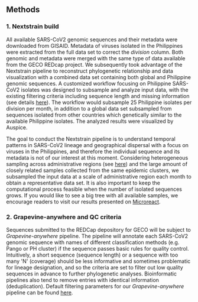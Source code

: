 ## Methods

### 1. Nextstrain build

All available SARS-CoV2 genomic sequences and their metadata were downloaded from GISAID. Metadata of viruses isolated in the Philippines were extracted from the full data set to correct the _division_ column. Both genomic and metadata were merged with the same type of data available from the GECO REDcap project. We subsequently took advantage of the Nextstrain pipeline to reconstruct phylogenetic relationship and data visualization with a combined data set containing both global and Philippine genomic sequences. A customized workflow focusing on Philippine SARS-CoV2 isolates was designed to subsample and analyze input data, with the existing filtering criteria including sequence length and missing information (see details [here](https://github.com/nextstrain)). The workflow would subsample 25 Philippine isolates per division per month, in addition to a global data set subsampled from sequences isolated from other countries which genetically similar to the available Philippine isolates. The analyzed results were visualized by Auspice. 


The goal to conduct the Nextstrain pipeline is to understand temporal patterns in SARS-CoV2 lineage and geographical dispersal with a focus on viruses in the Philippines, and therefore the individual sequence and its metadata is not of our interest at this moment. Considering heterogeneous sampling across administrative regions (see [here](https://geco-ph.github.io/GECO-covid/#SARS-CoV-2_variants_detected_by_administrative_region)) and the large amount of closely related samples collected from the same epidemic clusters, we subsampled the input data at a scale of administrative region each month to obtain a representative data set. It is also important to keep the computational process feasible when the number of isolated sequences grows. If you would like to see a big tree with all available samples, we encourage readers to visit our results presented on [Microreact](https://www.geco-seqlab.org/micro-react.html).


### 2. Grapevine-anywhere and QC criteria

Sequences submitted to the REDCap depository for GECO will be subject to _Grapevine-anywhere_ pipeline. The pipeline will annotate each SARS-CoV2 genomic sequence with names of different classification methods (e.g. Pango or PH cluster) if the sequence passes basic rules for quality control.  Intuitively, a short sequence (sequence length) or a sequence with too many 'N' (coverage) should be less informative and sometimes problematic for lineage designation, and so the criteria are set to filter out low quality sequences in advance to  further phylogenetic analyses. Bioinformatic pipelines also tend to remove entries with identical information (deduplication). Default filtering parameters for our _Grapevine-anywhere_ pipeline can be found [here](https://github.com/GECO-PH/grapevine-anywhere/blob/main/config.yaml).



